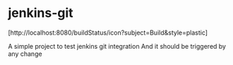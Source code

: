 # jenkins-git
[http://localhost:8080/buildStatus/icon?subject=Build&style=plastic]

A simple project to test jenkins git integration
And it should be triggered by any change
